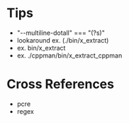 # Tips
* "--multiline-dotall" === "(?s)"
* lookaround ex. (./bin/x_extract) 
* ex. bin/x_extract
* ex. ./cppman/bin/x_extract_cppman 

# Cross References
* pcre
* regex

